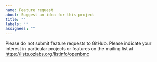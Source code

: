 ```yaml
---
name: Feature request
about: Suggest an idea for this project
title: ""
labels: ""
assignees: ""
---
```


Please do not submit feature requests to GitHub. Please indicate your interest
in particular projects or features on the mailing list at
https://lists.ozlabs.org/listinfo/openbmc

